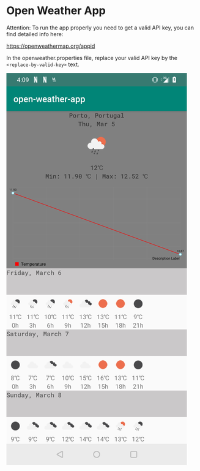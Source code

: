 # Open Weather App

Attention: To run the app properly you need to get a valid API key, you can find detailed info here:

https://openweathermap.org/appid

In the openweather.properties file, replace your valid API key by the `<replace-by-valid-key>` text.


![Screen](doc/screen.jpg)